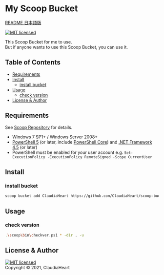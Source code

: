 <!-- omit in toc -->
My Scoop Bucket
==========
[README 日本語版](README_JP.md)

[![MIT licensed][shield-license]](https://opensource.org/licenses/MIT)

This Scoop Bucket for me to use.  
But if anyone wants to use this Scoop Bucket, you can use it.


<!-- omit in toc -->
Table of Contents
-----------------
- [Requirements](#requirements)
- [Install](#install)
  - [install bucket](#install-bucket)
- [Usage](#usage)
  - [check version](#check-version)
- [License & Author](#license--author)


Requirements
------------
See [Scoop Repository](https://github.com/lukesampson/scoop) for details.
- Windows 7 SP1+ / Windows Server 2008+
- [PowerShell 5](https://aka.ms/wmf5download) (or later, include [PowerShell Core](https://docs.microsoft.com/en-us/powershell/scripting/install/installing-powershell-core-on-windows?view=powershell-6)) and [.NET Framework 4.5](https://www.microsoft.com/net/download) (or later)
- PowerShell must be enabled for your user account e.g. `Set-ExecutionPolicy -ExecutionPolicy RemoteSigned -Scope CurrentUser`


Install
-----
### install bucket
```sh
scoop bucket add ClaudiaHeart https://github.com/ClaudiaHeart/scoop-bucket-claudiaheart
```


Usage
-----
### check version
```sh
.\scoop\bin\checkver.ps1 * -dir . -u
```


License & Author
-------
[![MIT licensed][shield-license]](LICENSE)  
Copyright &copy; 2021, ClaudiaHeart



[shield-license]: https://img.shields.io/badge/license-MIT-blue.svg
